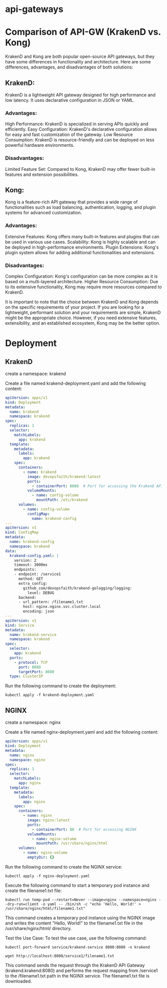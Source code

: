 # api-gateways
# Comparison of API-GW (KrakenD vs. Kong)

KrakenD and Kong are both popular open-source API gateways, but they have some differences in functionality and architecture. Here are some differences, advantages, and disadvantages of both solutions:

## KrakenD:

KrakenD is a lightweight API gateway designed for high performance and low latency. It uses declarative configuration in JSON or YAML.
### Advantages:
High Performance: KrakenD is specialized in serving APIs quickly and efficiently.
Easy Configuration: KrakenD's declarative configuration allows for easy and fast customization of the gateway.
Low Resource Consumption: KrakenD is resource-friendly and can be deployed on less powerful hardware environments.
### Disadvantages:
Limited Feature Set: Compared to Kong, KrakenD may offer fewer built-in features and extension possibilities.

## Kong:

Kong is a feature-rich API gateway that provides a wide range of functionalities such as load balancing, authentication, logging, and plugin systems for advanced customization.
### Advantages:
Extensive Features: Kong offers many built-in features and plugins that can be used in various use cases.
Scalability: Kong is highly scalable and can be deployed in high-performance environments.
Plugin Extensions: Kong's plugin system allows for adding additional functionalities and extensions.
### Disadvantages:
Complex Configuration: Kong's configuration can be more complex as it is based on a multi-layered architecture.
Higher Resource Consumption: Due to its extensive functionality, Kong may require more resources compared to KrakenD.

It is important to note that the choice between KrakenD and Kong depends on the specific requirements of your project. If you are looking for a lightweight, performant solution and your requirements are simple, KrakenD might be the appropriate choice. However, if you need extensive features, extensibility, and an established ecosystem, Kong may be the better option.

# Deployment
## KrakenD
create a namespace: krakend

Create a file named krakend-deployment.yaml and add the following content:
````yaml
apiVersion: apps/v1
kind: Deployment
metadata:
  name: krakend
  namespace: krakend
spec:
  replicas: 1
  selector:
    matchLabels:
      app: krakend
  template:
    metadata:
      labels:
        app: krakend
    spec:
      containers:
        - name: krakend
          image: devopsfaith/krakend:latest
          ports:
            - containerPort: 8080  # Port for accessing the KrakenD API Gateway
          volumeMounts:
            - name: config-volume
              mountPath: /etc/krakend
      volumes:
        - name: config-volume
          configMap:
            name: krakend-config
---
apiVersion: v1
kind: ConfigMap
metadata:
  name: krakend-config
  namespace: krakend
data:
  krakend-config.yaml: |
    version: 2
    timeout: 3000ms
    endpoints:
    - endpoint: /service1
      method: GET
      extra_config:
        github_com/devopsfaith/krakend-gologging/logging:
          level: DEBUG
      backend:
      - url_pattern: /filename1.txt
        host: nginx.nginx.svc.cluster.local
        encoding: json
---
apiVersion: v1
kind: Service
metadata:
  name: krakend-service
  namespace: krakend
spec:
  selector:
    app: krakend
  ports:
    - protocol: TCP
      port: 8080
      targetPort: 8080
  type: ClusterIP
````

Run the following command to create the deployment:
````shell
kubectl apply -f krakend-deployment.yaml
````
## NGINX
create a namespace: nginx

Create a file named nginx-deployment.yaml and add the following content:
````yaml
apiVersion: apps/v1
kind: Deployment
metadata:
  name: nginx
  namespace: nginx
spec:
  replicas: 1
  selector:
    matchLabels:
      app: nginx
  template:
    metadata:
      labels:
        app: nginx
    spec:
      containers:
        - name: nginx
          image: nginx:latest
          ports:
            - containerPort: 80  # Port for accessing NGINX
          volumeMounts:
            - name: nginx-volume
              mountPath: /usr/share/nginx/html
      volumes:
        - name: nginx-volume
          emptyDir: {}

````
Run the following command to create the NGINX service:
````shell
kubectl apply -f nginx-deployment.yaml
````
Execute the following command to start a temporary pod instance and create the filename1.txt file:
````shell
kubectl run temp-pod --restart=Never --image=nginx --namespace=nginx --dry-run=client -o yaml -- /bin/sh -c "echo 'Hello, World!' > /usr/share/nginx/html/filename1.txt"
````
This command creates a temporary pod instance using the NGINX image and writes the content "Hello, World!" to the filename1.txt file in the /usr/share/nginx/html/ directory.

Test the Use Case:
To test the use case, use the following command:
````shell
kubectl port-forward service/krakend-service 8080:8080 -n krakend
````

````shell
wget http://localhost:8080/service1/filename1.txt
````
This command sends the request through the KrakenD API Gateway (krakend.krakend:8080) and performs the request mapping from /service1 to the /filename1.txt path in the NGINX service. The filename1.txt file is downloaded.
